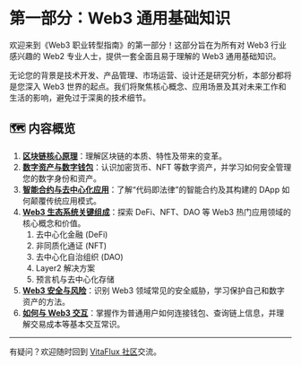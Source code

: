 # 第一部分：Web3 通用基础知识

欢迎来到《Web3 职业转型指南》的第一部分！这部分旨在为所有对 Web3 行业感兴趣的 Web2 专业人士，提供一套全面且易于理解的 Web3 通用基础知识。

无论您的背景是技术开发、产品管理、市场运营、设计还是研究分析，本部分都将是您深入 Web3 世界的起点。我们将聚焦核心概念、应用场景及其对未来工作和生活的影响，避免过于深奥的技术细节。

## 🗺️ 内容概览

1.  **[区块链核心原理](./01-blockchain-fundamentals.md)**：理解区块链的本质、特性及带来的变革。
1.  **[数字资产与数字钱包](./02-digital-assets-wallets.md)**：认识加密货币、NFT 等数字资产，并学习如何安全管理您的数字身份和资产。
1.  **[智能合约与去中心化应用](./03-smart-contracts-dapps.md)**：了解“代码即法律”的智能合约及其构建的 DApp 如何颠覆传统应用模式。
1.  **[Web3 生态系统关键组成](./04-web3-ecosystem-pillars/)**：探索 DeFi、NFT、DAO 等 Web3 热门应用领域的核心概念和价值。
    1.  去中心化金融 (DeFi)
    1.  非同质化通证 (NFT)
    1.  去中心化自治组织 (DAO)
    1.  Layer2 解决方案
    1.  预言机与去中心化存储
1.  **[Web3 安全与风险](./05-web3-security-risks.md)**：识别 Web3 领域常见的安全威胁，学习保护自己和数字资产的方法。
1.  **[如何与 Web3 交互](./06-interacting-with-web3.md)**：掌握作为普通用户如何连接钱包、查询链上信息，并理解交易成本等基本交互常识。

---

有疑问？欢迎随时回到 [VitaFlux 社区](https://t.me/+04_gJoUytQo0MjBl)交流。
